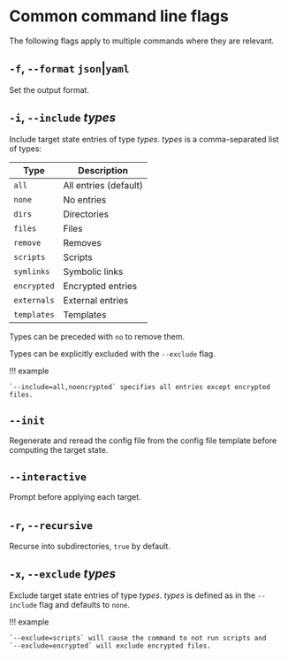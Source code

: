 # Common command line flags

The following flags apply to multiple commands where they are relevant.

## `-f`, `--format` `json`|`yaml`

Set the output format.

## `-i`, `--include` *types*

Include target state entries of type *types*. *types* is a comma-separated list
of types:

| Type        | Description           |
| ----------- | --------------------- |
| `all`       | All entries (default) |
| `none`      | No entries            |
| `dirs`      | Directories           |
| `files`     | Files                 |
| `remove`    | Removes               |
| `scripts`   | Scripts               |
| `symlinks`  | Symbolic links        |
| `encrypted` | Encrypted entries     |
| `externals` | External entries      |
| `templates` | Templates             |

Types can be preceded with `no` to remove them.

Types can be explicitly excluded with the `--exclude` flag.

!!! example

    `--include=all,noencrypted` specifies all entries except encrypted files.

## `--init`

Regenerate and reread the config file from the config file template before
computing the target state.

## `--interactive`

Prompt before applying each target.

## `-r`, `--recursive`

Recurse into subdirectories, `true` by default.

## `-x`, `--exclude` *types*

Exclude target state entries of type *types*. *types* is defined as in the
`--include` flag and defaults to `none`.

!!! example

    `--exclude=scripts` will cause the command to not run scripts and
    `--exclude=encrypted` will exclude encrypted files.
